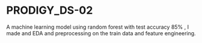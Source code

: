 # PRODIGY_DS-02
A machine learning model using random forest with test accuracy 85% , I made and EDA and preprocessing on the train data and feature engineering.
